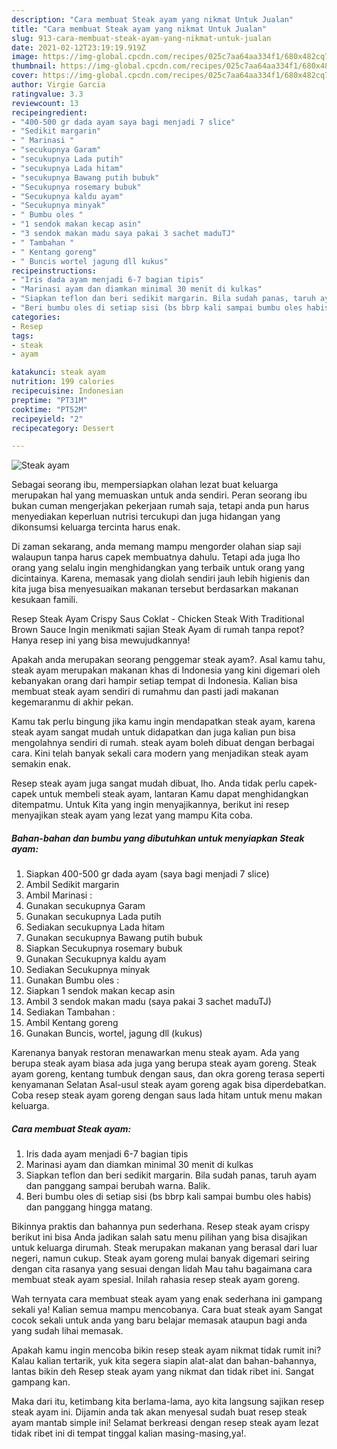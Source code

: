 ```yaml
---
description: "Cara membuat Steak ayam yang nikmat Untuk Jualan"
title: "Cara membuat Steak ayam yang nikmat Untuk Jualan"
slug: 913-cara-membuat-steak-ayam-yang-nikmat-untuk-jualan
date: 2021-02-12T23:19:19.919Z
image: https://img-global.cpcdn.com/recipes/025c7aa64aa334f1/680x482cq70/steak-ayam-foto-resep-utama.jpg
thumbnail: https://img-global.cpcdn.com/recipes/025c7aa64aa334f1/680x482cq70/steak-ayam-foto-resep-utama.jpg
cover: https://img-global.cpcdn.com/recipes/025c7aa64aa334f1/680x482cq70/steak-ayam-foto-resep-utama.jpg
author: Virgie Garcia
ratingvalue: 3.3
reviewcount: 13
recipeingredient:
- "400-500 gr dada ayam saya bagi menjadi 7 slice"
- "Sedikit margarin"
- " Marinasi "
- "secukupnya Garam"
- "secukupnya Lada putih"
- "secukupnya Lada hitam"
- "secukupnya Bawang putih bubuk"
- "Secukupnya rosemary bubuk"
- "Secukupnya kaldu ayam"
- "Secukupnya minyak"
- " Bumbu oles "
- "1 sendok makan kecap asin"
- "3 sendok makan madu saya pakai 3 sachet maduTJ"
- " Tambahan "
- " Kentang goreng"
- " Buncis wortel jagung dll kukus"
recipeinstructions:
- "Iris dada ayam menjadi 6-7 bagian tipis"
- "Marinasi ayam dan diamkan minimal 30 menit di kulkas"
- "Siapkan teflon dan beri sedikit margarin. Bila sudah panas, taruh ayam dan panggang sampai berubah warna. Balik."
- "Beri bumbu oles di setiap sisi (bs bbrp kali sampai bumbu oles habis) dan panggang hingga matang."
categories:
- Resep
tags:
- steak
- ayam

katakunci: steak ayam 
nutrition: 199 calories
recipecuisine: Indonesian
preptime: "PT31M"
cooktime: "PT52M"
recipeyield: "2"
recipecategory: Dessert

---
```



![Steak ayam](https://img-global.cpcdn.com/recipes/025c7aa64aa334f1/680x482cq70/steak-ayam-foto-resep-utama.jpg)

Sebagai seorang ibu, mempersiapkan olahan lezat buat keluarga merupakan hal yang memuaskan untuk anda sendiri. Peran seorang ibu bukan cuman mengerjakan pekerjaan rumah saja, tetapi anda pun harus menyediakan keperluan nutrisi tercukupi dan juga hidangan yang dikonsumsi keluarga tercinta harus enak.

Di zaman  sekarang, anda memang mampu mengorder olahan siap saji walaupun tanpa harus capek membuatnya dahulu. Tetapi ada juga lho orang yang selalu ingin menghidangkan yang terbaik untuk orang yang dicintainya. Karena, memasak yang diolah sendiri jauh lebih higienis dan kita juga bisa menyesuaikan makanan tersebut berdasarkan makanan kesukaan famili. 

Resep Steak Ayam Crispy Saus Coklat - Chicken Steak With Traditional Brown Sauce Ingin menikmati sajian Steak Ayam di rumah tanpa repot? Hanya resep ini yang bisa mewujudkannya!

Apakah anda merupakan seorang penggemar steak ayam?. Asal kamu tahu, steak ayam merupakan makanan khas di Indonesia yang kini digemari oleh kebanyakan orang dari hampir setiap tempat di Indonesia. Kalian bisa membuat steak ayam sendiri di rumahmu dan pasti jadi makanan kegemaranmu di akhir pekan.

Kamu tak perlu bingung jika kamu ingin mendapatkan steak ayam, karena steak ayam sangat mudah untuk didapatkan dan juga kalian pun bisa mengolahnya sendiri di rumah. steak ayam boleh dibuat dengan berbagai cara. Kini telah banyak sekali cara modern yang menjadikan steak ayam semakin enak.

Resep steak ayam juga sangat mudah dibuat, lho. Anda tidak perlu capek-capek untuk membeli steak ayam, lantaran Kamu dapat menghidangkan ditempatmu. Untuk Kita yang ingin menyajikannya, berikut ini resep menyajikan steak ayam yang lezat yang mampu Kita coba.

<!--inarticleads1-->

##### Bahan-bahan dan bumbu yang dibutuhkan untuk menyiapkan Steak ayam:

1. Siapkan 400-500 gr dada ayam (saya bagi menjadi 7 slice)
1. Ambil Sedikit margarin
1. Ambil  Marinasi :
1. Gunakan secukupnya Garam
1. Gunakan secukupnya Lada putih
1. Sediakan secukupnya Lada hitam
1. Gunakan secukupnya Bawang putih bubuk
1. Siapkan Secukupnya rosemary bubuk
1. Gunakan Secukupnya kaldu ayam
1. Sediakan Secukupnya minyak
1. Gunakan  Bumbu oles :
1. Siapkan 1 sendok makan kecap asin
1. Ambil 3 sendok makan madu (saya pakai 3 sachet maduTJ)
1. Sediakan  Tambahan :
1. Ambil  Kentang goreng
1. Gunakan  Buncis, wortel, jagung dll (kukus)


Karenanya banyak restoran menawarkan menu steak ayam. Ada yang berupa steak ayam biasa ada juga yang berupa steak ayam goreng. Steak ayam goreng, kentang tumbuk dengan saus, dan okra goreng terasa seperti kenyamanan Selatan Asal-usul steak ayam goreng agak bisa diperdebatkan. Coba resep steak ayam goreng dengan saus lada hitam untuk menu makan keluarga. 

<!--inarticleads2-->

##### Cara membuat Steak ayam:

1. Iris dada ayam menjadi 6-7 bagian tipis
1. Marinasi ayam dan diamkan minimal 30 menit di kulkas
1. Siapkan teflon dan beri sedikit margarin. Bila sudah panas, taruh ayam dan panggang sampai berubah warna. Balik.
1. Beri bumbu oles di setiap sisi (bs bbrp kali sampai bumbu oles habis) dan panggang hingga matang.


Bikinnya praktis dan bahannya pun sederhana. Resep steak ayam crispy berikut ini bisa Anda jadikan salah satu menu pilihan yang bisa disajikan untuk keluarga dirumah. Steak merupakan makanan yang berasal dari luar negeri, namun cukup. Steak ayam goreng mulai banyak digemari seiring dengan cita rasanya yang sesuai dengan lidah Mau tahu bagaimana cara membuat steak ayam spesial. Inilah rahasia resep steak ayam goreng. 

Wah ternyata cara membuat steak ayam yang enak sederhana ini gampang sekali ya! Kalian semua mampu mencobanya. Cara buat steak ayam Sangat cocok sekali untuk anda yang baru belajar memasak ataupun bagi anda yang sudah lihai memasak.

Apakah kamu ingin mencoba bikin resep steak ayam nikmat tidak rumit ini? Kalau kalian tertarik, yuk kita segera siapin alat-alat dan bahan-bahannya, lantas bikin deh Resep steak ayam yang nikmat dan tidak ribet ini. Sangat gampang kan. 

Maka dari itu, ketimbang kita berlama-lama, ayo kita langsung sajikan resep steak ayam ini. Dijamin anda tak akan menyesal sudah buat resep steak ayam mantab simple ini! Selamat berkreasi dengan resep steak ayam lezat tidak ribet ini di tempat tinggal kalian masing-masing,ya!.


